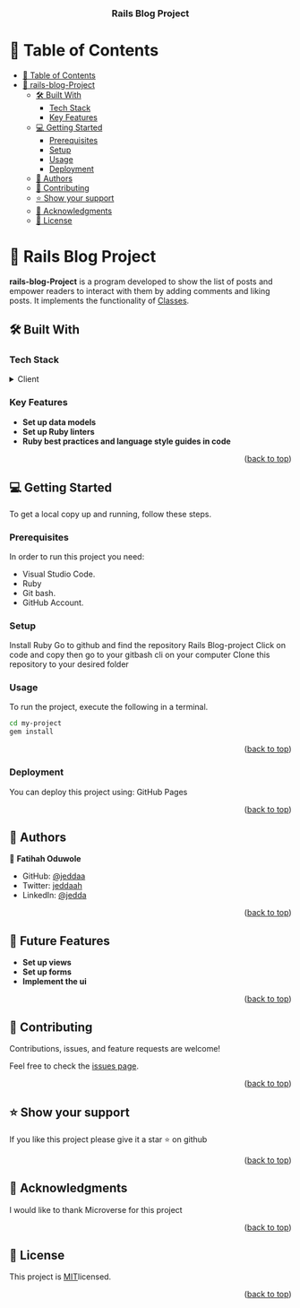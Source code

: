 <a name="readme-top"></a>

<div align="center">

  <h3><b>Rails Blog Project</b></h3>

</div>

<!-- TABLE OF CONTENTS -->

# 📗 Table of Contents

- [📗 Table of Contents](#-table-of-contents)
- [📖 rails-blog-Project ](#-rails-blog-project-)
  - [🛠 Built With ](#-built-with-)
    - [Tech Stack ](#tech-stack-)
    - [Key Features ](#key-features-)
  - [💻 Getting Started ](#-getting-started-)
    - [Prerequisites](#prerequisites)
    - [Setup](#setup)
    - [Usage](#usage)
    - [Deployment](#deployment)
  - [👥 Authors ](#-authors-)
  <!-- - [🔭 Future Features ](#-future-features-) -->
  - [🤝 Contributing ](#-contributing-)
  - [⭐️ Show your support ](#️-show-your-support-)
  - [🙏 Acknowledgments ](#-acknowledgments-)
  - [📝 License ](#-license-)

<!-- PROJECT DESCRIPTION -->

# 📖 Rails Blog Project <a name="about-project"></a>

**rails-blog-Project** is a program developed to show the list of posts and empower readers to interact with them by adding comments and liking posts. It implements the functionality of <a href="https://rubyonrails.org/">Classes</a>.

## 🛠 Built With <a name="built-with"></a>

### Tech Stack <a name="tech-stack"></a>

<details>
<summary>Client</summary>
  <ul>
    <li><a href="https://www.ruby-lang.org/en/">Ruby</a></li>
    <li><a href="https://rubyonrails.org/">Ruby</a></li>
  </ul>
</details>

<!-- Features -->

### Key Features <a name="key-features"></a>

- **Set up data models**
- **Set up Ruby linters**
- **Ruby best practices and language style guides in code**

<p align="right">(<a href="#readme-top">back to top</a>)</p>

<!-- GETTING STARTED -->

## 💻 Getting Started <a name="getting-started"></a>

To get a local copy up and running, follow these steps.

### Prerequisites

In order to run this project you need:

- Visual Studio Code.
- Ruby
- Git bash.
- GitHub Account.

### Setup

Install Ruby
Go to github and find the repository Rails Blog-project
Click on code and copy then go to your gitbash cli on your computer Clone this repository to your desired folder

<!--
Example commands:

```sh
  cd my-folder
  git clone https://github.com/Jeddaa/rails-blog.git
```
--->

### Usage

To run the project, execute the following in a terminal.

```sh
cd my-project
gem install
```

<p align="right">(<a href="#readme-top">back to top</a>)</p>

### Deployment

You can deploy this project using:
GitHub Pages

<!--
Example:

```sh
  https://github.com/Jeddaa/rails-blog.git
```
 -->

<p align="right">(<a href="#readme-top">back to top</a>)</p>

<!-- AUTHORS -->

## 👥 Authors <a name="authors"></a>

👤 **Fatihah Oduwole**

- GitHub: [@jeddaa](https://github.com/jeddaa)
- Twitter: [jeddaah](https://twitter.com/_jeddaah)
- LinkedIn: [@jedda](https://linkedin.com/in/fatihahoduwole)
<p align="right">(<a href="#readme-top">back to top</a>)</p>

<!-- FUTURE FEATURES -->

## 🔭 Future Features <a name="future-features"></a>

- **Set up views**
- **Set up forms**
- **Implement the ui**

<p align="right">(<a href="#readme-top">back to top</a>)</p>

<!-- CONTRIBUTING -->

## 🤝 Contributing <a name="contributing"></a>

Contributions, issues, and feature requests are welcome!

Feel free to check the [issues page](https://github.com/Jeddaa/rails-blog/issues).

<p align="right">(<a href="#readme-top">back to top</a>)</p>

<!-- SUPPORT -->

## ⭐️ Show your support <a name="support"></a>

If you like this project please give it a star ⭐️ on github

<p align="right">(<a href="#readme-top">back to top</a>)</p>

<!-- ACKNOWLEDGEMENTS -->

## 🙏 Acknowledgments <a name="acknowledgements"></a>

I would like to thank Microverse for this project

<p align="right">(<a href="#readme-top">back to top</a>)</p>

<!-- LICENSE -->

## 📝 License <a name="license"></a>

This project is [MIT](https://github.com/Jeddaa/rails-blog/blob/creating-models/LICENSE)licensed.

<p align="right">(<a href="#readme-top">back to top</a>)</p>
